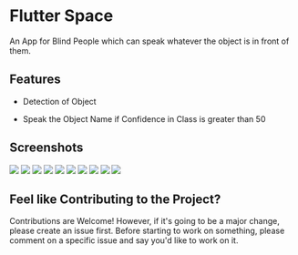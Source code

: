 # Flutter Space

An App for Blind People which can speak whatever the object is in front of them.

## Features

<ul><li>Detection of Object </li></ul>
<ul><li>Speak the Object Name if Confidence in Class is greater than 50 </li></ul>

## Screenshots
<img src="images/vase.jpeg" />
<img src="images/potted_plant.jpg" />
<img src="images/scooty.jpg" />
<img src="images/wagonrcar.jpg" />
<img src="images/pottedplantandbicycle.jpg" />
<img src="images/bicycle.jpg" />
<img src="images/car.jpg" />
<img src="images/car1.jpg" />
<img src="images/bicycle1.jpg" />
<img src="images/dog.jpg" />

## Feel like Contributing to the Project?

Contributions are Welcome! However, if it's going to be a major change, please create an issue first. Before starting to work 
on something, please comment on a specific issue and say you'd like to work on it.

